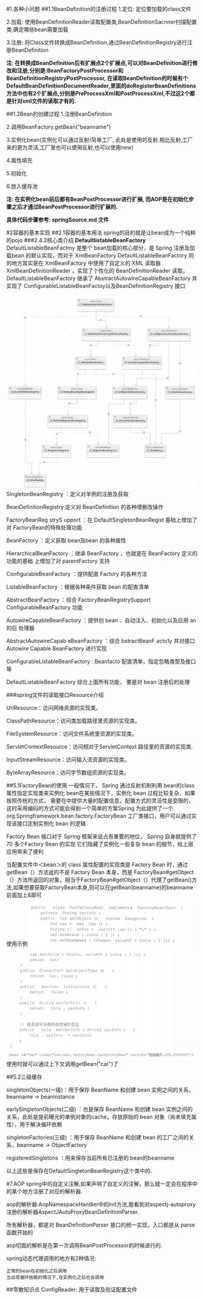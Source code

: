 #1.各种小问题
##1.1BeanDefinition的注册过程
1.定位: 定位要加载的class文件

2.加载: 使用BeanDefinitionReader读取配置类,BeanDefinitionSacnner扫描配置类,确定哪些bean需要加载

3.注册: 将Class文件转换成BeanDefinition,通过BeanDefinitionRegistry进行注册BeanDefinition

**注: 在转换成BeanDefinition后有扩展点2个扩展点,可以对BeanDefinition进行修改和注册,分别是:BeanFactoryPostProcessor和BeanDefinitionRegistryPostProcessor, 在读取BeanDefinition的时候有个DefaultBeanDefinitionDocumentReader,里面的doRegisterBeanDefinitions方法中也有2个扩展点,分别是PreProcessXml和PostProcessXml,不过这2个都是针对xml文件的读取才有的.**

##1.2Bean的创建过程
1.注册BeanDefinition

2.调用BeanFactory.getBean("beanname")

3.实例化bean(实例化可以通过反射/简单工厂, 此处是使用的反射,相比反射,工厂来的更为灵活,工厂里也可以使用反射,也可以使用new)

4.属性填充

5.初始化

6.放入缓存池

**注: 在实例化bean前后都有BeanPostProcessor进行扩展, 而AOP是在初始化步骤之后才通过BeanPostProcessor进行扩展的.**

**具体代码步骤参考: springSource.md 文件**


#2容器的基本实现
##2.1容器的基本用法
spring的目的就是让bean成为一个纯粹的pojo
###2.4.2核心类介绍
**DefaultlistableBeanFactory**
DefaultListableBeanFactmy 是整个 bean加载的核心部分，是 Spring 注册及加载bean 的默认实现，而对于 XmlBeanFactory
DefaultListableBeanFactory 同的地方其实是在 XmlBeanFactory 中使用了自定义的 XML 读取器XmlBeanDefinitionReader ，实现了个性化的 BeanDefinitionReader 读取， DefaultListableBeanFactory 继承了 AbstractAutowireCapableBeanFactory 并实现了 ConfigurableListableBeanFactoy以及BeanDefinitionRegistry 接口

![Alt](img/1ce08b28dfa7cd2b5d5247a0fa91791.png)
SingletonBeanRegistry ：定义对羊例的注册及获取

BeanDefinitionRegistry 定义对 BeanDefinition 的各种增删改操作

FactoryBeanReg stryS upport ：在 DefaultSingletonBeanRegist 基础上增加了对 FactoryBean的特殊处理功能

BeanFactory ：定义获取 bean及bean 的各种属性

HierarchicalBeanFactory ：继承 BeanFactory ，也就是在 BeanFactory 定义的功能的基础 上增加了对 parentFactory 支持

ConfigurableBeanFactory ：提供配直 Factory 的各种方法

ListableBeanFactory ：根据各种条件获取 bean 的配直清单

AbstractBeanFactory ：综合 FactoryBeanRegistrySupport ConfigurableBeanFactory
功能

AutowireCapableBeanFactory ：提供创 bean 、自动注入、初始化以及应用 an 的后
处理器

AbstractAutowireCapab eBeanFactory ：综合 bstractBeanF acto1y 并对接口 Autowire Capable
BeanFactory 进行实现

ConfigurableListableBeanFactory : Beanfacto 配直清单，指定忽略类型及接口等

DefaultListableBeanFactory 综合上面所有功能， 要是对 bean 注册后的处理

###spring文件的读取接口Resource介绍

UrlResource：访问网络资源的实现类。

ClassPathResource：访问类加载路径里资源的实现类。

FileSystemResource：访问文件系统里资源的实现类。

ServletContextResource：访问相对于ServletContext 路径里的资源的实现类.

InputStreamResource：访问输入流资源的实现类。

ByteArrayResource：访问字节数组资源的实现类。


##5.1FactoryBean的使用
一般情况下， Spring 通过反射机制利用 bean的class 属性指定实现类来实例化 bean在某些情况下，实例化 bean 过程比较复杂，如果按照传统的方式， 需要在<bean>中提供大量的配置信息，配置方式的灵活性是受限的，这时采用编码的方式可能会得到一个简单的方案Spring 为此提供了一个 org.Springframework.bean.factory.FactoryBean 工厂类接口，用户可以通过实现该接口定制实例化 bean 的逻辑

Factory Bean 接口对于 Spring 框架来说占有重要的地位， Spring 自身就提供了 70 多个Factory Bean 的实现 它们隐藏了实例化一些复杂 bean 的细节，给上层应用带来了便利

当配置文件中＜bean＞的 class 属性配置的实现类是 Factory Bean 时，通过 getBean（）方法返的不是 Factory Bean 本身，而是 FactoryBean#getObject（）方法所返回的对象，相当于FactoryBean#getObject（）代理了getBean()方法,如果想要获取FactoryBean本身,则可以在getBean(beanname)的beanname前面加上&即可

使用示例
![Alt](img/501651718822_.pic.jpg)
![Alt](img/511651718846_.pic.jpg)
![Alt](img/521651718859_.pic.jpg)
使用时就可以通过上下文调用getBean("car")了

##5.2三级缓存

singletonObjects(一级)：用于保存 BeanName 和创建 bean 实例之间的关系，beanname -> beaninstance

earlySingletonObjects(二级) ：也是保存 BeanName 和创建 bean 实例之间的关系，此处是提前曝光的单例对象的cache，存放原始的 bean 对象（尚未填充属性），用于解决循环依赖

singletonFactories(三级) ：用于保存 BeanName 和创建 bean 的工厂之间的关系，beanname -> ObjectFactory

registeredSingletons ：用来保存当前所有已注册的 bean的beanname

以上这些是保存在DefaultSingletonBeanRegistry这个类中的.

#7.AOP
spring中的自定义注解,如果声明了自定义的注解，那么就一定会在程序中的某个地方注册了对应的解析器.

aop的解析器:AopNamespaceHandler中的init方法,能看到对aspectj-autoproxy注册的解析器AspectJAutoProxyBeanDefinitionParser.

所有解析器，都是对 BeanDefinitionParser 接口的统一实现，入口都是从 parse 函数开始的

aop切面的解析是在第一次调用BeanPostProcessor的时候进行的.

spring动态代理调用的地方有2种情况:

    正常的bean在初始化之后调用
    当出现循环依赖的情况下,在实例化之后也会调用


##零散知识点
ConfigReader: 用于读取及验证配置文件



















